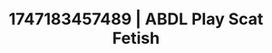 ---
categories:
- Intimate rebellion
- Fantasy kink
- Softcore surrealism
- Mormon wife
- Erotic transformation
image: /assets/images/1747183457489.jpg
layout: post
seo:
  description: Featured content with sensual Scat Fetish, ABDL Play. HD images available.
  keywords: Scat Fetish, ABDL Play
  og_image: /assets/images/1747183457489.jpg
  schema_type: VisualArtwork
tags:
- ABDL Play
- Scat Fetish
- '#1747183457489'
title: 1747183457489 | ABDL Play Scat Fetish
---